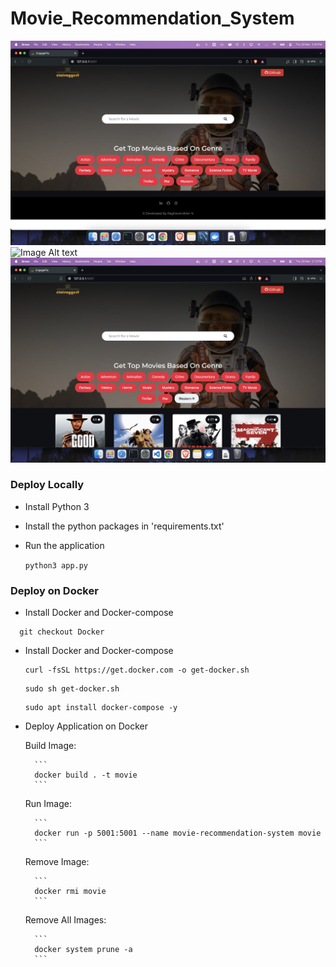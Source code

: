 # Movie_Recommendation_System

![Image Alt text](/images/img1.png)
![Image Alt text](/images/img2.png)
![Image Alt text](/images/img3.png)

### Deploy Locally

- Install Python 3

- Install the python packages in 'requirements.txt'

- Run the application

  `python3 app.py`

### Deploy on Docker

- Install Docker and Docker-compose

```
  git checkout Docker
```

- Install Docker and Docker-compose

  ```
  curl -fsSL https://get.docker.com -o get-docker.sh
  ```

  ```
  sudo sh get-docker.sh
  ```

  ```
  sudo apt install docker-compose -y
  ```

- Deploy Application on Docker

  Build Image:

        ```
        docker build . -t movie
        ```

  Run Image:

        ```
        docker run -p 5001:5001 --name movie-recommendation-system movie
        ```

  Remove Image:

        ```
        docker rmi movie
        ```

  Remove All Images:

        ```
        docker system prune -a
        ```
